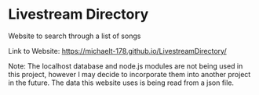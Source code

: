 # Livestream Directory
Website to search through a list of songs

Link to Website: https://michaelt-178.github.io/LivestreamDirectory/

Note: The localhost database and node.js modules are not being used in this project, however I may decide to incorporate them into another project in the future. The data this website uses is being read from a json file.